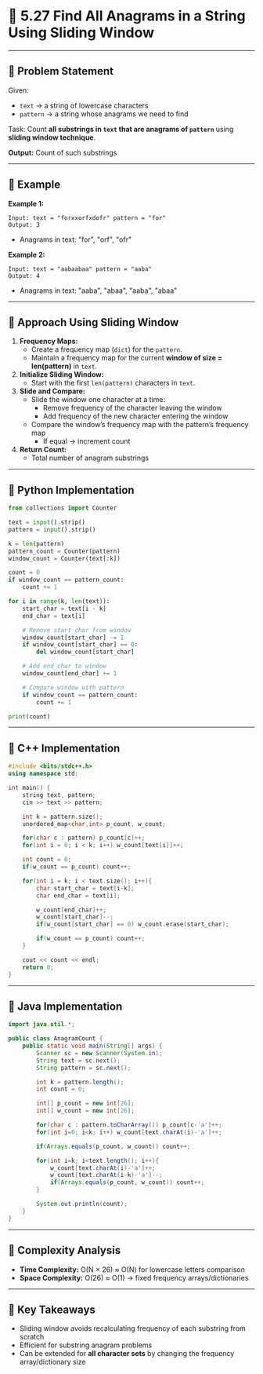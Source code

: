 # 📒 5.27 Find All Anagrams in a String Using Sliding Window

---

## 🔹 Problem Statement

Given:

- `text` → a string of lowercase characters
- `pattern` → a string whose anagrams we need to find

Task: Count **all substrings in `text` that are anagrams of `pattern`** using **sliding window technique**.

**Output:** Count of such substrings

---

## 🔹 Example

**Example 1:**

```
Input: text = "forxxorfxdofr" pattern = "for"  
Output: 3
```

- Anagrams in text: "for", "orf", "ofr"

**Example 2:**

```
Input: text = "aabaabaa" pattern = "aaba"  
Output: 4
```

- Anagrams in text: "aaba", "abaa", "aaba", "abaa"

---

## 🔹 Approach Using Sliding Window

1. **Frequency Maps:**
    - Create a frequency map (`dict`) for the `pattern`.
    - Maintain a frequency map for the current **window of size = len(pattern)** in `text`.
2. **Initialize Sliding Window:**
    - Start with the first `len(pattern)` characters in `text`.
3. **Slide and Compare:**
    - Slide the window one character at a time:
        - Remove frequency of the character leaving the window
        - Add frequency of the new character entering the window
    - Compare the window’s frequency map with the pattern’s frequency map
        - If equal → increment count
4. **Return Count:**
    - Total number of anagram substrings

---

## 🔹 Python Implementation

```python
from collections import Counter

text = input().strip()
pattern = input().strip()

k = len(pattern)
pattern_count = Counter(pattern)
window_count = Counter(text[:k])

count = 0
if window_count == pattern_count:
    count += 1

for i in range(k, len(text)):
    start_char = text[i - k]
    end_char = text[i]

    # Remove start_char from window
    window_count[start_char] -= 1
    if window_count[start_char] == 0:
        del window_count[start_char]

    # Add end_char to window
    window_count[end_char] += 1

    # Compare window with pattern
    if window_count == pattern_count:
        count += 1

print(count)

```

---

## 🔹 C++ Implementation

```cpp
#include <bits/stdc++.h>
using namespace std;

int main() {
    string text, pattern;
    cin >> text >> pattern;

    int k = pattern.size();
    unordered_map<char,int> p_count, w_count;

    for(char c : pattern) p_count[c]++;
    for(int i = 0; i < k; i++) w_count[text[i]]++;

    int count = 0;
    if(w_count == p_count) count++;

    for(int i = k; i < text.size(); i++){
        char start_char = text[i-k];
        char end_char = text[i];

        w_count[end_char]++;
        w_count[start_char]--;
        if(w_count[start_char] == 0) w_count.erase(start_char);

        if(w_count == p_count) count++;
    }

    cout << count << endl;
    return 0;
}

```

---

## 🔹 Java Implementation

```java
import java.util.*;

public class AnagramCount {
    public static void main(String[] args) {
        Scanner sc = new Scanner(System.in);
        String text = sc.next();
        String pattern = sc.next();

        int k = pattern.length();
        int count = 0;

        int[] p_count = new int[26];
        int[] w_count = new int[26];

        for(char c : pattern.toCharArray()) p_count[c-'a']++;
        for(int i=0; i<k; i++) w_count[text.charAt(i)-'a']++;

        if(Arrays.equals(p_count, w_count)) count++;

        for(int i=k; i<text.length(); i++){
            w_count[text.charAt(i)-'a']++;
            w_count[text.charAt(i-k)-'a']--;
            if(Arrays.equals(p_count, w_count)) count++;
        }

        System.out.println(count);
    }
}

```

---

## 🔹 Complexity Analysis

- **Time Complexity:** O(N × 26) ≈ O(N) for lowercase letters comparison
- **Space Complexity:** O(26) ≈ O(1) → fixed frequency arrays/dictionaries

---

## 🔹 Key Takeaways

- Sliding window avoids recalculating frequency of each substring from scratch
- Efficient for substring anagram problems
- Can be extended for **all character sets** by changing the frequency array/dictionary size